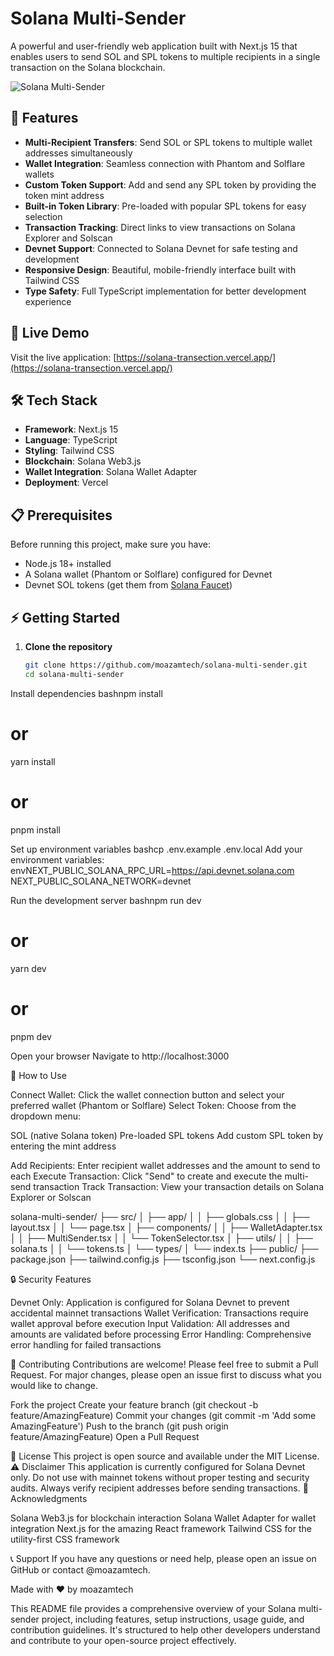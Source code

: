 # Solana Multi-Sender

A powerful and user-friendly web application built with Next.js 15 that enables users to send SOL and SPL tokens to multiple recipients in a single transaction on the Solana blockchain.

![Solana Multi-Sender](https://img.shields.io/badge/Solana-Multi--Sender-9945FF?style=for-the-badge&logo=solana&logoColor=white)

## 🌟 Features

- **Multi-Recipient Transfers**: Send SOL or SPL tokens to multiple wallet addresses simultaneously
- **Wallet Integration**: Seamless connection with Phantom and Solflare wallets
- **Custom Token Support**: Add and send any SPL token by providing the token mint address
- **Built-in Token Library**: Pre-loaded with popular SPL tokens for easy selection
- **Transaction Tracking**: Direct links to view transactions on Solana Explorer and Solscan
- **Devnet Support**: Connected to Solana Devnet for safe testing and development
- **Responsive Design**: Beautiful, mobile-friendly interface built with Tailwind CSS
- **Type Safety**: Full TypeScript implementation for better development experience

## 🚀 Live Demo

Visit the live application: [https://solana-transection.vercel.app/](https://solana-transection.vercel.app/)

## 🛠️ Tech Stack

- **Framework**: Next.js 15
- **Language**: TypeScript
- **Styling**: Tailwind CSS
- **Blockchain**: Solana Web3.js
- **Wallet Integration**: Solana Wallet Adapter
- **Deployment**: Vercel

## 📋 Prerequisites

Before running this project, make sure you have:

- Node.js 18+ installed
- A Solana wallet (Phantom or Solflare) configured for Devnet
- Devnet SOL tokens (get them from [Solana Faucet](https://solfaucet.com/))

## ⚡ Getting Started

1. **Clone the repository**
   ```bash
   git clone https://github.com/moazamtech/solana-multi-sender.git
   cd solana-multi-sender

Install dependencies
bashnpm install
# or
yarn install
# or
pnpm install

Set up environment variables
bashcp .env.example .env.local
Add your environment variables:
envNEXT_PUBLIC_SOLANA_RPC_URL=https://api.devnet.solana.com
NEXT_PUBLIC_SOLANA_NETWORK=devnet

Run the development server
bashnpm run dev
# or
yarn dev
# or
pnpm dev

Open your browser
Navigate to http://localhost:3000

🔧 How to Use

Connect Wallet: Click the wallet connection button and select your preferred wallet (Phantom or Solflare)
Select Token: Choose from the dropdown menu:

SOL (native Solana token)
Pre-loaded SPL tokens
Add custom SPL token by entering the mint address


Add Recipients: Enter recipient wallet addresses and the amount to send to each
Execute Transaction: Click "Send" to create and execute the multi-send transaction
Track Transaction: View your transaction details on Solana Explorer or Solscan


solana-multi-sender/
├── src/
│   ├── app/
│   │   ├── globals.css
│   │   ├── layout.tsx
│   │   └── page.tsx
│   ├── components/
│   │   ├── WalletAdapter.tsx
│   │   ├── MultiSender.tsx
│   │   └── TokenSelector.tsx
│   ├── utils/
│   │   ├── solana.ts
│   │   └── tokens.ts
│   └── types/
│       └── index.ts
├── public/
├── package.json
├── tailwind.config.js
├── tsconfig.json
└── next.config.js

🔒 Security Features

Devnet Only: Application is configured for Solana Devnet to prevent accidental mainnet transactions
Wallet Verification: Transactions require wallet approval before execution
Input Validation: All addresses and amounts are validated before processing
Error Handling: Comprehensive error handling for failed transactions

🤝 Contributing
Contributions are welcome! Please feel free to submit a Pull Request. For major changes, please open an issue first to discuss what you would like to change.

Fork the project
Create your feature branch (git checkout -b feature/AmazingFeature)
Commit your changes (git commit -m 'Add some AmazingFeature')
Push to the branch (git push origin feature/AmazingFeature)
Open a Pull Request

📝 License
This project is open source and available under the MIT License.
⚠️ Disclaimer
This application is currently configured for Solana Devnet only. Do not use with mainnet tokens without proper testing and security audits. Always verify recipient addresses before sending transactions.
🙏 Acknowledgments

Solana Web3.js for blockchain interaction
Solana Wallet Adapter for wallet integration
Next.js for the amazing React framework
Tailwind CSS for the utility-first CSS framework

📞 Support
If you have any questions or need help, please open an issue on GitHub or contact @moazamtech.

Made with ❤️ by moazamtech

This README file provides a comprehensive overview of your Solana multi-sender project, including features, setup instructions, usage guide, and contribution guidelines. It's structured to help other developers understand and contribute to your open-source project effectively.
